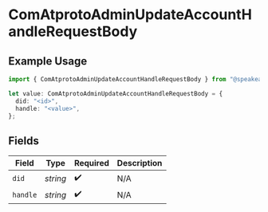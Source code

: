 # ComAtprotoAdminUpdateAccountHandleRequestBody

## Example Usage

```typescript
import { ComAtprotoAdminUpdateAccountHandleRequestBody } from "@speakeasy-api/bluesky/models/operations";

let value: ComAtprotoAdminUpdateAccountHandleRequestBody = {
  did: "<id>",
  handle: "<value>",
};
```

## Fields

| Field              | Type               | Required           | Description        |
| ------------------ | ------------------ | ------------------ | ------------------ |
| `did`              | *string*           | :heavy_check_mark: | N/A                |
| `handle`           | *string*           | :heavy_check_mark: | N/A                |